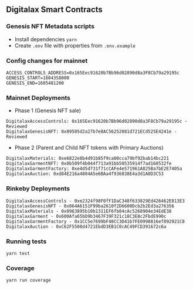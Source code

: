 ## Digitalax Smart Contracts

### Genesis NFT Metadata scripts

* Install dependencies `yarn`
* Create `.env` file with properties from `.env.example` 

### Config changes for mainnet

```
ACCESS_CONTROLS_ADDRESS=0x165Eec91620b7Bb96d02890d8a3F8Cb79a29195c
GENESIS_START=1604358000
GENESIS_END=1605481200
```

### Mainnet Deployments

* Phase 1 (Genesis NFT sale)
```
DigitalaxAccessControls: 0x165Eec91620b7Bb96d02890d8a3F8Cb79a29195c - Reviewed
DigitalaxGenesisNFT: 0x89505d2a27b7e8AC56252081d721ECd525E4241e - Reviewed
```

* Phase 2 (Parent and Child NFT tokens with Primary Auctions)
```
DigitalaxMaterials: 0xe6822e8b4d91b85f9ca00cca79bf92bab14bc221
DigitalaxGarmentNFT: 0x0b509f4b044f713a91bb50535914f7ad160532fe
DigitalaxGarmentFactory: 0xe4d5d731f71cCAFe4e571961A825Ba7bE2E7405a
DigitalaxAuction: 0xd84E216a4804A5e6BAa4f936838E4a3d1A0D3C53
```

### Rinkeby Deployments
```
DigitalaxAccessControls - 0xe2324f98F0fF1DaC348f633829Ed426462E813E3
DigitalaxGenesisNFT - 0x064A6151F99ba2610f2D6600Dcb2b2Ed3a276356
DigitalaxMaterials - 0x0963895b10b1311EF6fb84cAc5268904e34EdE38
DigitalaxGarment - 0x600Afa65bD9b3467F39F321c18C3E8c2FbdE990c
DigitalaxGarmentFactory - 0x1CC5e7699bF48CC3D41b7FE0998816ef892921C8
DigitalaxAuction - 0xC62F5508d4721EbdD3EB1C0cAC49FCD391672c6a
```

### Running tests

```
yarn test
```

### Coverage

```
yarn run coverage
```
